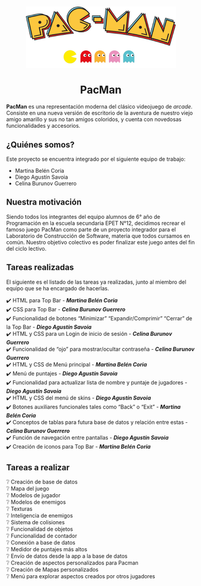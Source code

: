 ﻿<!-- markdownlint-disable-next-line-->

<p align="center">

<img width="400" src="img/logo.png" alt="PacMan">

</p>

<h1 align="center">PacMan</h1>

**PacMan** es una representación moderna del clásico videojuego de *arcade*. Consiste en una nueva versión de escritorio de la aventura de nuestro viejo amigo amarillo y sus no tan amigos coloridos, y cuenta con novedosas funcionalidades y accesorios.

<h2>¿Quiénes somos? </h2>

Este proyecto se encuentra integrado por el siguiente equipo de trabajo:

 - Martina Belén Coria
 - Diego Agustín Savoia
 - Celina Burunov Guerrero

<h2>Nuestra motivación </h2>

Siendo todos los integrantes del equipo alumnos de 6° año de Programación en la escuela secundaria EPET N°12, decidimos recrear el famoso juego PacMan como parte de un proyecto integrador para el Laboratorio de Construcción de Software, materia que todos cursamos en común. Nuestro objetivo colectivo es poder finalizar este juego antes del fin del ciclo lectivo.

<h2>Tareas realizadas </h2>

El siguiente es el listado de las tareas ya realizadas, junto al miembro del equipo que se ha encargado de hacerlas.

:heavy_check_mark: HTML para Top Bar - ***Martina Belén Coria*** <br />
:heavy_check_mark: CSS para Top Bar - ***Celina Burunov Guerrero*** <br />
:heavy_check_mark: Funcionalidad de botones “Minimizar” “Expandir/Comprimir” “Cerrar” de la Top Bar - ***Diego Agustín Savoia*** <br />
:heavy_check_mark: HTML y CSS para un Login de inicio de sesión - ***Celina Burunov Guerrero*** <br />
:heavy_check_mark: Funcionalidad de “ojo” para mostrar/ocultar contraseña - ***Celina Burunov Guerrero*** <br />
:heavy_check_mark: HTML y CSS de Menú principal - ***Martina Belén Coria*** <br />
:heavy_check_mark: Menú de puntajes - ***Diego Agustín Savoia*** <br />
:heavy_check_mark: Funcionalidad para actualizar lista de nombre y puntaje de jugadores - ***Diego Agustín Savoia*** <br />
:heavy_check_mark: HTML y CSS del menú de skins - ***Diego Agustín Savoia*** <br />
:heavy_check_mark: Botones auxiliares funcionales tales como “Back” o “Exit” - ***Martina Belén Coria*** <br />
:heavy_check_mark: Conceptos de tablas para futura base de datos y relación entre estas - ***Celina Burunov Guerrero***<br />
:heavy_check_mark: Función de navegación entre pantallas - ***Diego Agustín Savoia*** <br />
:heavy_check_mark: Creación de iconos para Top Bar - ***Martina Belén Coria*** <br />

<h2>Tareas a realizar </h2>

:grey_question: Creación de base de datos <br />
:grey_question: Mapa del juego <br />
:grey_question: Modelos de jugador <br />
:grey_question: Modelos de enemigos <br />
:grey_question: Texturas <br />
:grey_question: Inteligencia de enemigos <br />
:grey_question: Sistema de colisiones <br />
:grey_question: Funcionalidad de objetos <br />
:grey_question: Funcionalidad de contador <br />
:grey_question: Conexión a base de datos <br />
:grey_question: Medidor de puntajes más altos <br />
:grey_question: Envío de datos desde la app a la base de datos <br />
:grey_question: Creación de aspectos personalizados para Pacman <br />
:grey_question: Creación de Mapas personalizados <br />
:grey_question: Menú para explorar aspectos creados por otros jugadores <br />

